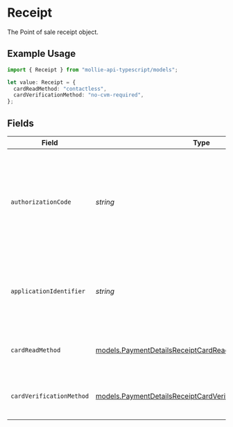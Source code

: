 # Receipt

The Point of sale receipt object.

## Example Usage

```typescript
import { Receipt } from "mollie-api-typescript/models";

let value: Receipt = {
  cardReadMethod: "contactless",
  cardVerificationMethod: "no-cvm-required",
};
```

## Fields

| Field                                                                                                                          | Type                                                                                                                           | Required                                                                                                                       | Description                                                                                                                    | Example                                                                                                                        |
| ------------------------------------------------------------------------------------------------------------------------------ | ------------------------------------------------------------------------------------------------------------------------------ | ------------------------------------------------------------------------------------------------------------------------------ | ------------------------------------------------------------------------------------------------------------------------------ | ------------------------------------------------------------------------------------------------------------------------------ |
| `authorizationCode`                                                                                                            | *string*                                                                                                                       | :heavy_minus_sign:                                                                                                             | A unique code provided by the cardholder’s bank to confirm that the transaction was successfully approved.                     | ...                                                                                                                            |
| `applicationIdentifier`                                                                                                        | *string*                                                                                                                       | :heavy_minus_sign:                                                                                                             | The unique number that identifies a specific payment application on a chip card.                                               | ...                                                                                                                            |
| `cardReadMethod`                                                                                                               | [models.PaymentDetailsReceiptCardReadMethodResponse](../models/paymentdetailsreceiptcardreadmethodresponse.md)                 | :heavy_minus_sign:                                                                                                             | The method by which the card was read by the terminal.                                                                         | contactless                                                                                                                    |
| `cardVerificationMethod`                                                                                                       | [models.PaymentDetailsReceiptCardVerificationMethodResponse](../models/paymentdetailsreceiptcardverificationmethodresponse.md) | :heavy_minus_sign:                                                                                                             | The method used to verify the cardholder's identity.                                                                           | no-cvm-required                                                                                                                |